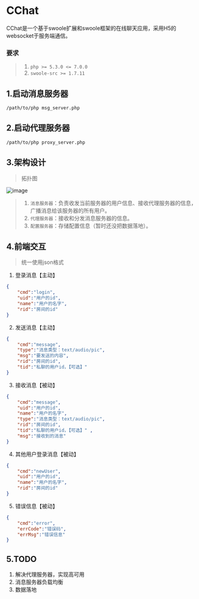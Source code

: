 # CChat
CChat是一个基于swoole扩展和swoole框架的在线聊天应用，采用H5的websocket于服务端通信。

### 要求
> 1. `php >= 5.3.0 <= 7.0.0` 
> 2. `swoole-src >= 1.7.11`


## 1.启动消息服务器
`/path/to/php msg_server.php`

## 2.启动代理服务器
`/path/to/php proxy_server.php`

## 3.架构设计
>拓扑图

![image](https://github.com/iam2c/CChat/raw/master/readme/20161108113348.png)
>1. `消息服务器`：负责收发当前服务器的用户信息、接收代理服务器的信息，广播消息给该服务器的所有用户。
>2. `代理服务器`：接收和分发消息服务器的信息。
>3. `配置服务器`：存储配置信息（暂时还没把数据落地）。

## 4.前端交互
>统一使用json格式


1. 登录消息【主动】
```json
{
	"cmd":"login",
	"uid":"用户的id",
	"name":"用户的名字",
	"rid":"房间的id"
}
```

2. 发送消息【主动】
```json
{
	"cmd":"message",
	"type":"消息类型：text/audio/pic",
	"msg":"要发送的内容",
	"rid":"房间的id",
	"tid":"私聊的用户id，【可选】" 
}
```

3. 接收消息【被动】
```json
{
	"cmd":"message",
	"uid":"用户的id",
	"name":"用户的名字",
	"type":"消息类型：text/audio/pic",
	"rid":"房间的id",
	"tid":"私聊的用户id，【可选】" ,
	"msg":"接收到的消息"
}
```

4. 其他用户登录消息【被动】
```json
{
	"cmd":"newUser",
	"uid":"用户的id",
	"name":"用户的名字",
	"rid":"房间的id"
}
```

5. 错误信息【被动】
```json
{
	"cmd":"error",
	"errCode":"错误码",
	"errMsg":"错误信息"
}
```

## 5.TODO
1. 解决代理服务器，实现高可用
2. 消息服务器负载均衡
3. 数据落地

